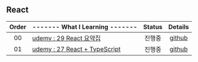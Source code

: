 ## React
|Order|------- What I Learning -------|Status|Details|
|:---:|:---|:---:|:---:|
|00|[udemy : 29 React 요약집](https://www.udemy.com/course/best-react/)|진행중|[github](https://github.com/hermin9804/TIL/tree/main/web/react)|
|01|[udemy : 27 React + TypeScript](https://www.udemy.com/course/best-react/)|진행중|[github](https://github.com/hermin9804/TIL/tree/main/web/react)|
